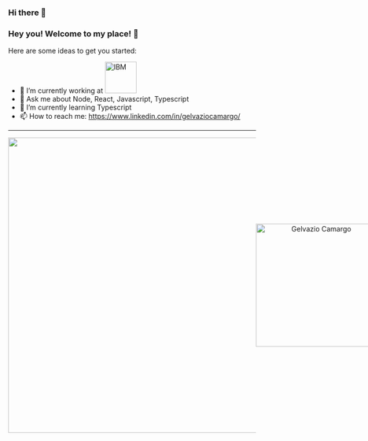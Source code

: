 ### Hi there 👋

<!--
**Gelvazio/Gelvazio** is a ✨ _special_ ✨ repository because its `README.md` (this file) appears on your GitHub profile.

Here are some ideas to get you started:

- 🔭 I’m currently working on ...
- 🌱 I’m currently learning ...
- 👯 I’m looking to collaborate on ...
- 🤔 I’m looking for help with ...
- 💬 Ask me about ...
- 📫 How to reach me: ...
- 😄 Pronouns: ...
- ⚡ Fun fact: ...
-->

### Hey you! Welcome to my place! 👋

Here are some ideas to get you started:

- 🔭 I’m currently working at <img width=64 src="https://i.giphy.com/media/ZaWp7ALLaZW9ECJ5bc/source.gif" alt="IBM" />
- 💬 Ask me about Node, React, Javascript, Typescript
- 🌱 I’m currently learning Typescript
- 📫 How to reach me: https://www.linkedin.com/in/gelvaziocamargo/

<hr>

<p align="center" style="display: flex; align-items: center; justify-content: space-around">
<img width=600 src="https://github-readme-stats.vercel.app/api?username=Gelvazio&theme=blueberry&show_icons=true" />
 
<img width=250 src="https://github-readme-stats.vercel.app/api/top-langs?username=Gelvazio&show_icons=true&theme=blueberry&hide_border=true&cache_seconds=1800&locale=en" alt="Gelvazio Camargo" />

</p>
